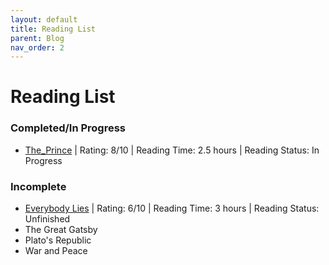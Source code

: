 ```yaml
---
layout: default
title: Reading List
parent: Blog
nav_order: 2
---
```

# Reading List

### Completed/In Progress
- [The_Prince](readinglist/The_Prince.md) | Rating: 8/10 | Reading Time: 2.5 hours | Reading Status: In Progress
### Incomplete
- [Everybody Lies](readinglist/Everybody_Lies.md) | Rating: 6/10 | Reading Time: 3 hours | Reading Status: Unfinished
- The Great Gatsby
- Plato's Republic
- War and Peace